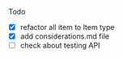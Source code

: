 
Todo


- [x] refactor all item to Item type
- [x] add considerations.md file
- [ ] check about testing API
